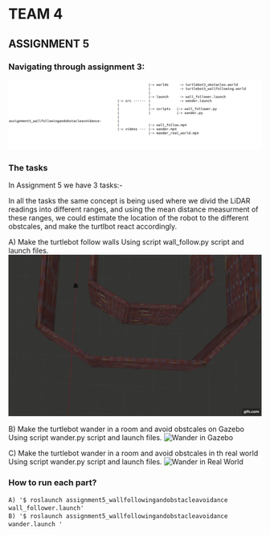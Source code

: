 # TEAM 4

##  ASSIGNMENT 5  


### Navigating through assignment 3:

![Navigation Image](https://raw.githubusercontent.com/atefemran/AuE893Spring21_AtefEmran/master/src/assignment5_wallfollowingandobstacleavoidance/videos/navigation.png)

### The tasks

In Assignment 5 we have 3 tasks:-

In all the tasks the same concept is being used where we divid the LiDAR readings into different ranges, and using the mean distance measurment of these ranges, we could estimate the location of the robot to the different obstcales, and make the turtlbot react accordingly. 

A) Make the turtlebot follow walls
		Using script wall_follow.py script and launch files. 
![Wall follow](https://github.com/atefemran/AuE893Spring21_AtefEmran/blob/master/src/assignment5_wallfollowingandobstacleavoidance/videos/gifs/wall_follow.gif?raw=true)
	
B) Make the turtlebot wander in a room and avoid obstcales on Gazebo
		Using script wander.py script and launch files. 
![Wander in Gazebo](https://github.com/atefemran/AuE893Spring21_AtefEmran/blob/master/src/assignment5_wallfollowingandobstacleavoidance/videos/gifs/wander_gazebo.gif?raw=true)
			
C) Make the turtlebot wander in a room and avoid obstcales in th real world
		Using script wander.py script and launch files. 
![Wander in Real World](https://github.com/atefemran/AuE893Spring21_AtefEmran/blob/master/src/assignment5_wallfollowingandobstacleavoidance/videos/gifs/wander_real_world.gif)
		
### How to run each part?

	A) '$ roslaunch assignment5_wallfollowingandobstacleavoidance wall_follower.launch'  
	B) '$ roslaunch assignment5_wallfollowingandobstacleavoidance wander.launch '  
